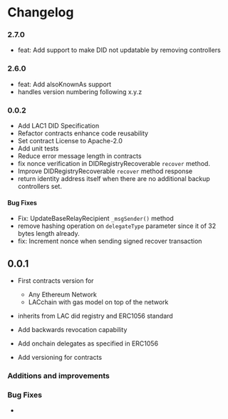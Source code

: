 # Changelog

### 2.7.0

- feat: Add support to make DID not updatable by removing controllers

### 2.6.0

- feat: Add alsoKnownAs support
- handles version numbering following x.y.z

### 0.0.2

- Add LAC1 DID Specification
- Refactor contracts enhance code reusability
- Set contract License to Apache-2.0
- Add unit tests
- Reduce error message length in contracts
- fix nonce verification in DIDRegistryRecoverable `recover` method.
- Improve DIDRegistryRecoverable `recover` method response
- return identity address itself when there are no additional backup controllers set.

#### Bug Fixes

- Fix: UpdateBaseRelayRecipient `_msgSender()` method
- remove hashing operation on `delegateType` parameter since it of 32 bytes length already.
- fix: Increment nonce when sending signed recover transaction

## 0.0.1

- First contracts version for

  - Any Ethereum Network
  - LACchain with gas model on top of the network

- inherits from LAC did registry and ERC1056 standard
- Add backwards revocation capability
- Add onchain delegates as specified in ERC1056
- Add versioning for contracts

### Additions and improvements

### Bug Fixes

-
